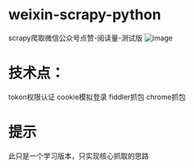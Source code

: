 # weixin-scrapy-python
scrapy爬取微信公众号点赞-阅读量-测试版
![image](https://github.com/luzhisheng/weixin/blob/master/img/demo_img.png)
# 技术点：
tokon权限认证
cookie模拟登录
fiddler抓包
chrome抓包
# 提示
此只是一个学习版本，只实现核心抓取的思路
